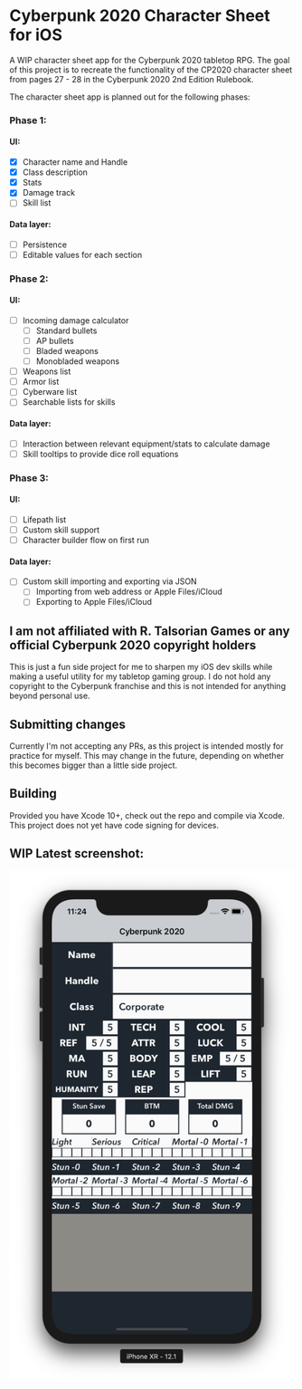 # Cyberpunk 2020 Character Sheet for iOS
A WIP character sheet app for the Cyberpunk 2020 tabletop RPG. The goal of this project is to recreate the functionality of the CP2020 character sheet from pages 27 - 28 in the Cyberpunk 2020 2nd Edition Rulebook.

The character sheet app is planned out for the following phases:

### Phase 1:
#### UI:
- [x] Character name and Handle
- [x] Class description
- [x] Stats
- [x] Damage track
- [ ] Skill list
#### Data layer:
- [ ] Persistence
- [ ] Editable values for each section

### Phase 2:
#### UI:
- [ ] Incoming damage calculator
  - [ ] Standard bullets
  - [ ] AP bullets
  - [ ] Bladed weapons
  - [ ] Monobladed weapons
- [ ] Weapons list
- [ ] Armor list
- [ ] Cyberware list
- [ ] Searchable lists for skills
#### Data layer:
- [ ] Interaction between relevant equipment/stats to calculate damage
- [ ] Skill tooltips to provide dice roll equations

### Phase 3:
#### UI:
- [ ] Lifepath list
- [ ] Custom skill support
- [ ] Character builder flow on first run
#### Data layer:
- [ ] Custom skill importing and exporting via JSON
  - [ ] Importing from web address or Apple Files/iCloud
  - [ ] Exporting to Apple Files/iCloud

## I am not affiliated with R. Talsorian Games or any official Cyberpunk 2020 copyright holders
This is just a fun side project for me to sharpen my iOS dev skills while making a useful utility for my tabletop gaming group. I do not hold any copyright to the Cyberpunk franchise and this is not intended for anything beyond personal use.

## Submitting changes
Currently I'm not accepting any PRs, as this project is intended mostly for practice for myself. This may change in the future, depending on whether this becomes bigger than a little side project.

## Building
Provided you have Xcode 10+, check out the repo and compile via Xcode. This project does not yet have code signing for devices.

## WIP Latest screenshot:
![Latest screenshot as of 11/24](https://raw.githubusercontent.com/krze/CP2020-Character-Sheet/master/Images/latest.png)

